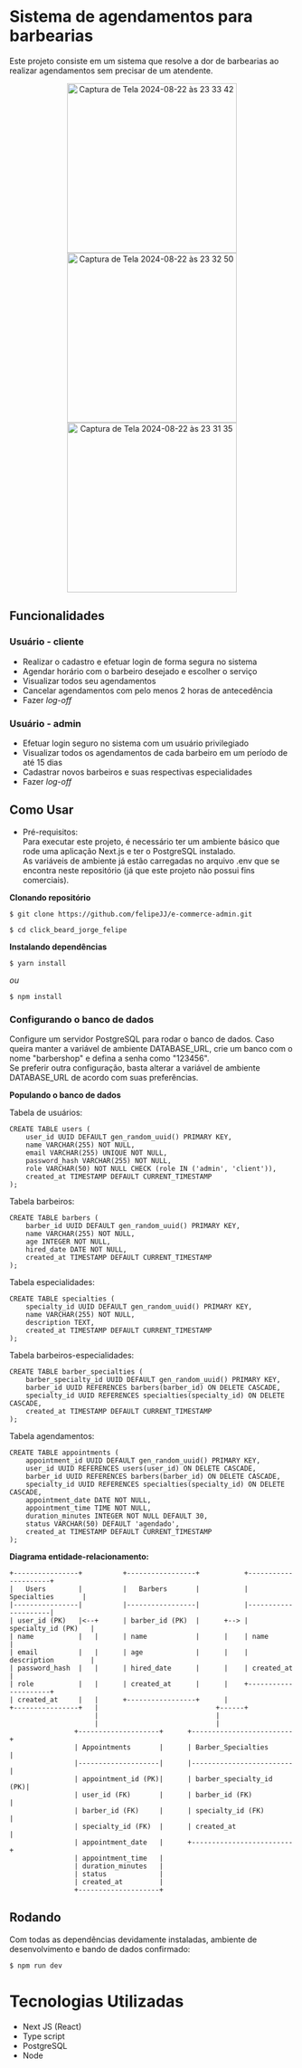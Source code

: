 # Sistema de agendamentos para barbearias
Este projeto consiste em um sistema que resolve a dor de barbearias ao realizar agendamentos sem precisar de um atendente.

<div align="center">
  <img width="300" alt="Captura de Tela 2024-08-22 às 23 33 42" src="https://github.com/user-attachments/assets/5fefc0e1-7d8f-4c49-8790-14e62ec9671e">
  <img width="300" alt="Captura de Tela 2024-08-22 às 23 32 50" src="https://github.com/user-attachments/assets/f222c17f-c883-40dd-a2ff-4791a2887dd8">
  <img width="300" alt="Captura de Tela 2024-08-22 às 23 31 35" src="https://github.com/user-attachments/assets/d9db9113-122a-4a47-85cd-6d89d439f9c9">
</div>


## Funcionalidades

### Usuário - cliente
- Realizar o cadastro e efetuar login de forma segura no sistema
- Agendar horário com o barbeiro desejado e escolher o serviço
- Visualizar todos seu agendamentos
- Cancelar agendamentos com pelo menos 2 horas de antecedência
- Fazer *log-off*

### Usuário - admin
- Efetuar login seguro no sistema com um usuário privilegiado
- Visualizar todos os agendamentos de cada barbeiro em um período de até 15 dias
- Cadastrar novos barbeiros e suas respectivas especialidades
- Fazer *log-off*

## Como Usar
- Pré-requisitos: <br/>
Para executar este projeto, é necessário ter um ambiente básico que rode uma aplicação Next.js e ter o PostgreSQL instalado. <br/>
As variáveis de ambiente já estão carregadas no arquivo .env que se encontra neste repositório (já que este projeto não possui fins comerciais).

**Clonando repositório**

```
$ git clone https://github.com/felipeJJ/e-commerce-admin.git

$ cd click_beard_jorge_felipe
```

**Instalando dependências**

```
$ yarn install
```

_ou_

```
$ npm install
```

### Configurando o banco de dados

Configure um servidor PostgreSQL para rodar o banco de dados. Caso queira manter a variável de ambiente DATABASE_URL, crie um banco com o nome "barbershop" e defina a senha como "123456". <br/>
Se preferir outra configuração, basta alterar a variável de ambiente DATABASE_URL de acordo com suas preferências.

**Populando o banco de dados**

Tabela de usuários:
```
CREATE TABLE users (
    user_id UUID DEFAULT gen_random_uuid() PRIMARY KEY,
    name VARCHAR(255) NOT NULL,
    email VARCHAR(255) UNIQUE NOT NULL,
    password_hash VARCHAR(255) NOT NULL,
    role VARCHAR(50) NOT NULL CHECK (role IN ('admin', 'client')),
    created_at TIMESTAMP DEFAULT CURRENT_TIMESTAMP
);
```

Tabela barbeiros:
```
CREATE TABLE barbers (
    barber_id UUID DEFAULT gen_random_uuid() PRIMARY KEY,
    name VARCHAR(255) NOT NULL,
    age INTEGER NOT NULL,
    hired_date DATE NOT NULL,
    created_at TIMESTAMP DEFAULT CURRENT_TIMESTAMP
);
```

Tabela especialidades:
```
CREATE TABLE specialties (
    specialty_id UUID DEFAULT gen_random_uuid() PRIMARY KEY,
    name VARCHAR(255) NOT NULL,
    description TEXT,
    created_at TIMESTAMP DEFAULT CURRENT_TIMESTAMP
);
```

Tabela barbeiros-especialidades:
```
CREATE TABLE barber_specialties (
    barber_specialty_id UUID DEFAULT gen_random_uuid() PRIMARY KEY,
    barber_id UUID REFERENCES barbers(barber_id) ON DELETE CASCADE,
    specialty_id UUID REFERENCES specialties(specialty_id) ON DELETE CASCADE,
    created_at TIMESTAMP DEFAULT CURRENT_TIMESTAMP
);
```

Tabela agendamentos:
```
CREATE TABLE appointments (
    appointment_id UUID DEFAULT gen_random_uuid() PRIMARY KEY,
    user_id UUID REFERENCES users(user_id) ON DELETE CASCADE,
    barber_id UUID REFERENCES barbers(barber_id) ON DELETE CASCADE,
    specialty_id UUID REFERENCES specialties(specialty_id) ON DELETE CASCADE,
    appointment_date DATE NOT NULL,
    appointment_time TIME NOT NULL,
    duration_minutes INTEGER NOT NULL DEFAULT 30,
    status VARCHAR(50) DEFAULT 'agendado',
    created_at TIMESTAMP DEFAULT CURRENT_TIMESTAMP
);
```
**Diagrama entidade-relacionamento:**
```
+----------------+          +-----------------+           +---------------------+
|   Users        |          |   Barbers       |           |   Specialties       |
|----------------|          |-----------------|           |---------------------|
| user_id (PK)   |<--+      | barber_id (PK)  |      +--> | specialty_id (PK)   |
| name           |   |      | name            |      |    | name                |
| email          |   |      | age             |      |    | description         |
| password_hash  |   |      | hired_date      |      |    | created_at          |
| role           |   |      | created_at      |      |    +---------------------+
| created_at     |   |      +-----------------+      |
+----------------+   |                             +------+
                     |                             |
                     |                             |
                +--------------------+      +-------------------------+
                | Appointments       |      | Barber_Specialties      |
                |--------------------|      |-------------------------|
                | appointment_id (PK)|      | barber_specialty_id (PK)|
                | user_id (FK)       |      | barber_id (FK)          |
                | barber_id (FK)     |      | specialty_id (FK)       |
                | specialty_id (FK)  |      | created_at              |
                | appointment_date   |      +-------------------------+
                | appointment_time   |
                | duration_minutes   |
                | status             |
                | created_at         |
                +--------------------+
```


## Rodando
Com todas as dependências devidamente instaladas, ambiente de desenvolvimento e bando de dados confirmado:

```
$ npm run dev
```

# Tecnologias Utilizadas
- Next JS (React)
- Type script
- PostgreSQL
- Node
